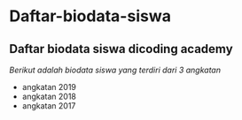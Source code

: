 # Daftar-biodata-siswa

Daftar biodata siswa dicoding academy
--
*Berikut adalah biodata siswa yang terdiri dari 3 angkatan*
- angkatan 2019
- angkatan 2018
- angkatan 2017
